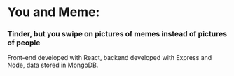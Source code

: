 # You and Meme: 
### Tinder, but you swipe on pictures of memes instead of pictures of people

Front-end developed with React, backend developed with Express and Node, data stored in MongoDB.
